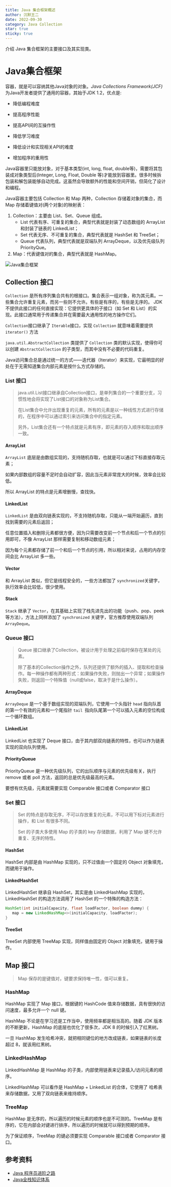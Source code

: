 ```yaml
---
title: Java 集合框架概述
author: 沉默王二
date: 2022-09-30
category: Java Collection
star: true
sticky: true
---
```


介绍 Java 集合框架的主要接口及其实现类。

<!-- more -->

# Java集合框架

容器，就是可以容纳其他Java对象的对象。*Java Collections Framework(JCF)* 为Java开发者提供了通用的容器，其始于JDK 1.2，优点是:

- 降低编程难度

- 提高程序性能

- 提高API间的互操作性

- 降低学习难度

- 降低设计和实现相关API的难度

- 增加程序的重用性

Java容器里只能放对象，对于基本类型(int, long, float, double等)，需要将其包装成对象类型后(Integer, Long, Float, Double 等)才能放到容器里。很多时候拆包装和解包装能够自动完成。这虽然会导致额外的性能和空间开销，但简化了设计和编程。

Java容器主要包括 Collection 和 Map 两种，Collection 存储着对象的集合，而 Map 存储着键值对(两个对象)的映射表：

1. Collection：主要由 List、Set、Queue 组成。
    - List 代表有序、可重复的集合，典型代表就是封装了动态数组的 ArrayList 和封装了链表的 LinkedList；
    - Set 代表无序、不可重复的集合，典型代表就是 HashSet 和 TreeSet；
    - Queue 代表队列，典型代表就是双端队列 ArrayDeque，以及优先级队列 PriorityQue。
2. Map：代表键值对的集合，典型代表就是 HashMap。

![Java集合框架](https://cdn.staticaly.com/gh/alexchen68/images@master/blog/java/collection_framework.png ':size=80%')

## Collection 接口

`Collection` 是所有序列集合共有的根接口。集合表示一组对象，称为其元素。一些集合允许重复元素，而另一些则不允许。有些是有序的，有些是无序的。 JDK 不提供此接口的任何直接实现：它提供更具体的子接口（如 Set 和 List）的实现。此接口通常用于传递集合并在需要最大通用性的地方操作它们。

`Collection`接口继承了 `Iterable`接口，实现 `Collection` 就意味着需要提供 `iterator()` 方法

`java.util.AbstractCollection` 类提供了 `Collection` 类的默认实现，使得你可以创建 `AbstractCollection` 的子类型，而其中没有不必要的代码重复。

Java访问集合总是通过统一的方式——迭代器（Iterator）来实现，它最明显的好处在于无需知道集合内部元素是按什么方式存储的。

### List 接口

> java.util.List接口继承自Collection接口，是单列集合的一个重要分支，习惯性地会将实现了List接口的对象称为List集合。
>
> 在List集合中允许出现重复的元素，所有的元素是以一种线性方式进行存储的，在程序中可以通过索引来访问集合中的指定元素。
>
> 另外，List集合还有一个特点就是元素有序，即元素的存入顺序和取出顺序一致。

#### ArrayList

`ArrayList` 底层是由数组实现的，支持随机存取，也就是可以通过下标直接存取元素；

如果内部数组的容量不足时会自动扩容，因此当元素非常庞大的时候，效率会比较低。

所以 ArrayList 的特点是元素增删慢，查找快。

#### LinkedList

`LinkedList` 是由双向链表实现的，不支持随机存取，只能从一端开始遍历，直到找到需要的元素后返回；

任意位置插入和删除元素都很方便，因为只需要改变前一个节点和后一个节点的引用即可，不像 ArrayList 那样需要复制和移动数组元素；

因为每个元素都存储了前一个和后一个节点的引用，所以相对来说，占用的内存空间会比 ArrayList 多一些。

#### Vector

和 ArrayList 类似，但它是线程安全的，一些方法都加了 `synchronized`关键字，执行效率会比较低，很少使用。

#### Stack

`Stack` 继承了 `Vector`，在其基础上实现了栈先进先出的功能（push、pop、peek等方法），方法上同样添加了 `synchronized` 关键字，官方推荐使用双端队列 `ArrayDeque`。

### Queue 接口

> Queue 接口继承了Collection，被设计用于处理之前临时保存在某处的元素。
>
> 除了基本的Collection操作之外，队列还提供了额外的插入、提取和检查操作。每一种操作都有两种形式：如果操作失败，则抛出一个异常；如果操作失败，则返回一个特殊值（null或false，取决于是什么操作）。

#### ArrayDeque

`ArrayDeque` 是一个基于数组实现的双端队列，它使用一个头指针 `head` 指向队首的第一个有效的元素和一个尾指针 `tail `指向队尾第一个可以插入元素的空位构成一个循环数组。

#### LinkedList

LinkedList 也实现了 Deque 接口，由于其内部双向链表的特性，也可以作为链表实现的双向队列使用。

#### PriorityQueue

PriorityQueue 是一种优先级队列，它的出队顺序与元素的优先级有关，执行 remove 或者 poll 方法，返回的总是优先级最高的元素。

要想有优先级，元素就需要实现 Comparable 接口或者 Comparator 接口

### Set 接口

> Set 的特点是存取无序，不可以存放重复的元素，不可以用下标对元素进行操作，和 List 有很多不同。
>
> Set 的子类大多使用 Map 的子类的 key 存储数据，利用了 Map 键不允许重复、无序的特性。

#### HashSet

HashSet 内部是由 HashMap 实现的，只不过值由一个固定的 Object 对象填充，而键用于操作。

#### LinkedHashSet

LinkedHashSet 继承自 HashSet，其实是由 LinkedHashMap 实现的，LinkedHashSet 的构造方法调用了 HashSet 的一个特殊的构造方法：

```java
HashSet(int initialCapacity, float loadFactor, boolean dummy) {
   map = new LinkedHashMap<>(initialCapacity, loadFactor);
}
```

#### TreeSet

TreeSet 内部使用 TreeMap 实现，同样值由固定的 Object 对象填充，键用于操作。

## Map 接口

> Map 保存的是键值对，键要求保持唯一性，值可以重复。

### HashMap

HashMap 实现了 Map 接口，根据键的 HashCode 值来存储数据，具有很快的访问速度，最多允许一个 null 键。

HashMap 不论是在学习还是工作当中，使用频率都是相当高的。随着 JDK 版本的不断更新，HashMap 的底层也优化了很多次，JDK 8 的时候引入了红黑树。

一旦 HashMap 发生哈希冲突，就把相同键位的地方改成链表，如果链表的长度超过 8，就该用红黑树。

### LinkedHashMap

LinkedHashMap 是 HashMap 的子类，内部使用链表来记录插入/访问元素的顺序。

LinkedHashMap 可以看作是 HashMap + LinkedList 的合体，它使用了 哈希表来存储数据，又用了双向链表来维持顺序。

### TreeMap

HashMap 是无序的，所以遍历的时候元素的顺序也是不可测的。TreeMap 是有序的，它在内部会对键进行排序，所以遍历的时候就可以得到预期的顺序。

为了保证顺序，TreeMap 的键必须要实现 Comparable 接口或者 Comparator 接口。


## 参考资料

* [Java 程序员进阶之路](https://tobebetterjavaer.com/collection/gailan.html)
* [Java全栈知识体系](https://pdai.tech/md/java/collection/java-collection-all.html)